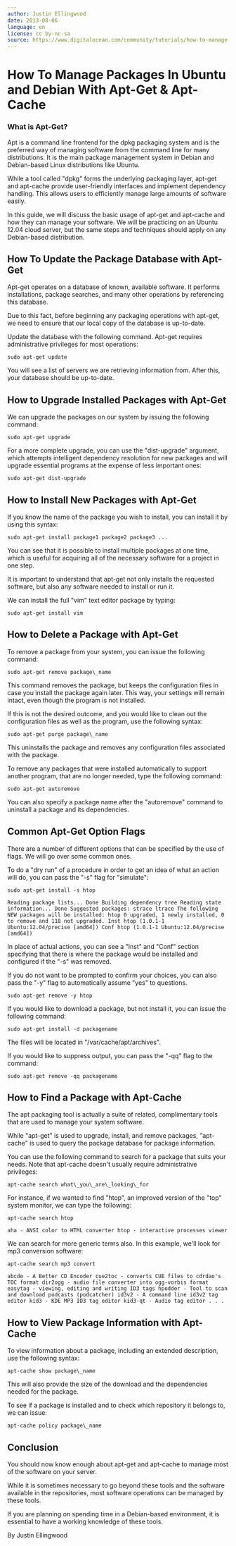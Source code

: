 ```yaml
---
author: Justin Ellingwood
date: 2013-08-06
language: en
license: cc by-nc-sa
source: https://www.digitalocean.com/community/tutorials/how-to-manage-packages-in-ubuntu-and-debian-with-apt-get-apt-cache
---
```


# How To Manage Packages In Ubuntu and Debian With Apt-Get & Apt-Cache

### What is Apt-Get?

Apt is a command line frontend for the dpkg packaging system and is the preferred way of managing software from the command line for many distributions. It is the main package management system in Debian and Debian-based Linux distributions like Ubuntu.

While a tool called "dpkg" forms the underlying packaging layer, apt-get and apt-cache provide user-friendly interfaces and implement dependency handling. This allows users to efficiently manage large amounts of software easily.

In this guide, we will discuss the basic usage of apt-get and apt-cache and how they can manage your software. We will be practicing on an Ubuntu 12.04 cloud server, but the same steps and techniques should apply on any Debian-based distribution.

## How To Update the Package Database with Apt-Get

Apt-get operates on a database of known, available software. It performs installations, package searches, and many other operations by referencing this database.

Due to this fact, before beginning any packaging operations with apt-get, we need to ensure that our local copy of the database is up-to-date.

Update the database with the following command. Apt-get requires administrative privileges for most operations:

    sudo apt-get update

You will see a list of servers we are retrieving information from. After this, your database should be up-to-date.

## How to Upgrade Installed Packages with Apt-Get

We can upgrade the packages on our system by issuing the following command:

    sudo apt-get upgrade

For a more complete upgrade, you can use the "dist-upgrade" argument, which attempts intelligent dependency resolution for new packages and will upgrade essential programs at the expense of less important ones:

    sudo apt-get dist-upgrade

## How to Install New Packages with Apt-Get

If you know the name of the package you wish to install, you can install it by using this syntax:

    sudo apt-get install package1 package2 package3 ...

You can see that it is possible to install multiple packages at one time, which is useful for acquiring all of the necessary software for a project in one step.

It is important to understand that apt-get not only installs the requested software, but also any software needed to install or run it.

We can install the full "vim" text editor package by typing:

    sudo apt-get install vim

## How to Delete a Package with Apt-Get

To remove a package from your system, you can issue the following command:

    sudo apt-get remove package\_name

This command removes the package, but keeps the configuration files in case you install the package again later. This way, your settings will remain intact, even though the program is not installed.

If this is not the desired outcome, and you would like to clean out the configuration files as well as the program, use the following syntax:

    sudo apt-get purge package\_name

This uninstalls the package and removes any configuration files associated with the package.

To remove any packages that were installed automatically to support another program, that are no longer needed, type the following command:

    sudo apt-get autoremove

You can also specify a package name after the "autoremove" command to uninstall a package and its dependencies.

## Common Apt-Get Option Flags

There are a number of different options that can be specified by the use of flags. We will go over some common ones.

To do a "dry run" of a procedure in order to get an idea of what an action will do, you can pass the "-s" flag for "simulate":

    sudo apt-get install -s htop

    Reading package lists... Done Building dependency tree Reading state information... Done Suggested packages: strace ltrace The following NEW packages will be installed: htop 0 upgraded, 1 newly installed, 0 to remove and 118 not upgraded. Inst htop (1.0.1-1 Ubuntu:12.04/precise [amd64]) Conf htop (1.0.1-1 Ubuntu:12.04/precise [amd64])

In place of actual actions, you can see a "Inst" and "Conf" section specifying that there is where the package would be installed and configured if the "-s" was removed.

If you do not want to be prompted to confirm your choices, you can also pass the "-y" flag to automatically assume "yes" to questions.

    sudo apt-get remove -y htop

If you would like to download a package, but not install it, you can issue the following command:

    sudo apt-get install -d packagename

The files will be located in "/var/cache/apt/archives".

If you would like to suppress output, you can pass the "-qq" flag to the command:

    sudo apt-get remove -qq packagename

## How to Find a Package with Apt-Cache

The apt packaging tool is actually a suite of related, complimentary tools that are used to manage your system software.

While "apt-get" is used to upgrade, install, and remove packages, "apt-cache" is used to query the package database for package information.

You can use the following command to search for a package that suits your needs. Note that apt-cache doesn't usually require administrative privileges:

    apt-cache search what\_you\_are\_looking\_for

For instance, if we wanted to find "htop", an improved version of the "top" system monitor, we can type the following:

    apt-cache search htop

    aha - ANSI color to HTML converter htop - interactive processes viewer

We can search for more generic terms also. In this example, we'll look for mp3 conversion software:

    apt-cache search mp3 convert

    abcde - A Better CD Encoder cue2toc - converts CUE files to cdrdao's TOC format dir2ogg - audio file converter into ogg-vorbis format easytag - viewing, editing and writing ID3 tags hpodder - Tool to scan and download podcasts (podcatcher) id3v2 - A command line id3v2 tag editor kid3 - KDE MP3 ID3 tag editor kid3-qt - Audio tag editor . . .

## How to View Package Information with Apt-Cache

To view information about a package, including an extended description, use the following syntax:

    apt-cache show package\_name

This will also provide the size of the download and the dependencies needed for the package.

To see if a package is installed and to check which repository it belongs to, we can issue:

    apt-cache policy package\_name

## Conclusion

You should now know enough about apt-get and apt-cache to manage most of the software on your server.

While it is sometimes necessary to go beyond these tools and the software available in the repositories, most software operations can be managed by these tools.

If you are planning on spending time in a Debian-based environment, it is essential to have a working knowledge of these tools.

By Justin Ellingwood
